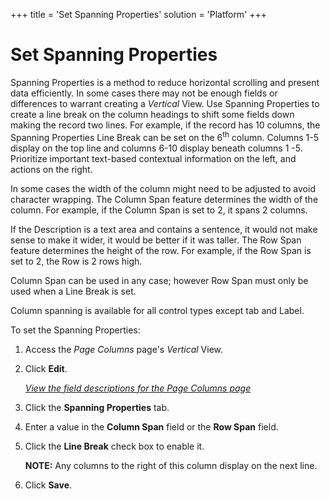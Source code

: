 +++
title = 'Set Spanning Properties'
solution = 'Platform'
+++

# Set Spanning Properties

Spanning Properties is a method to reduce horizontal scrolling and
present data efficiently. In some cases there may not be enough fields
or differences to warrant creating a *Vertical* View. Use Spanning
Properties to create a line break on the column headings to shift some
fields down making the record two lines. For example, if the record has
10 columns, the Spanning Properties Line Break can be set on the
6<sup>th</sup> column. Columns 1-5 display on the top line and columns
6-10 display beneath columns 1 -5. Prioritize important text-based
contextual information on the left, and actions on the right.

In some cases the width of the column might need to be adjusted to avoid
character wrapping. The Column Span feature determines the width of the
column. For example, if the Column Span is set to 2, it spans 2 columns.

If the Description is a text area and contains a sentence, it would not
make sense to make it wider, it would be better if it was taller. The
Row Span feature determines the height of the row. For example, if the
Row Span is set to 2, the Row is 2 rows high.

Column Span can be used in any case; however Row Span must only be used
when a Line Break is set.

Column spanning is available for all control types except tab and Label.

To set the Spanning Properties:

1.  <span id="Column Properties Navigation" class="popUpLink">Access the
    *Page Columns* page</span>'s *Vertical* View.

2.  Click **Edit**.
    
    *[View the field descriptions for the Page Columns
    page](../Sys_Admin/Page_Desc/Page_Columns_H)*

3.  Click the **Spanning Properties** tab.

4.  Enter a value in the **Column Span** field or the **Row Span**
    field.

5.  Click the **Line Break** check box to enable it.
    
    **NOTE:** Any columns to the right of this column display on the
    next line.

6.  Click **Save**.
